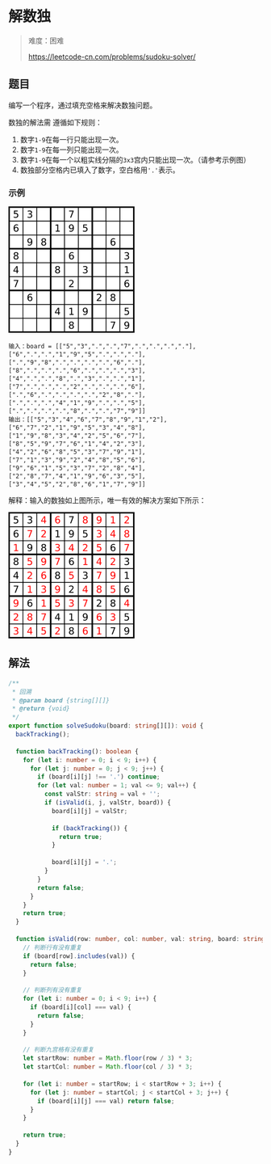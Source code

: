 # 解数独

> 难度：困难
>
> https://leetcode-cn.com/problems/sudoku-solver/

## 题目

编写一个程序，通过填充空格来解决数独问题。

数独的解法需 遵循如下规则：

1. 数字`1-9`在每一行只能出现一次。
2. 数字`1-9`在每一列只能出现一次。
3. 数字`1-9`在每一个以粗实线分隔的`3x3`宫内只能出现一次。（请参考示例图）
4. 数独部分空格内已填入了数字，空白格用`'.'`表示。

### 示例

![sudoku-solver-1](../../assets/images/problemset/sudoku-solver-1.png)

```
输入：board = [["5","3",".",".","7",".",".",".","."],["6",".",".","1","9","5",".",".","."],[".","9","8",".",".",".",".","6","."],["8",".",".",".","6",".",".",".","3"],["4",".",".","8",".","3",".",".","1"],["7",".",".",".","2",".",".",".","6"],[".","6",".",".",".",".","2","8","."],[".",".",".","4","1","9",".",".","5"],[".",".",".",".","8",".",".","7","9"]]
输出：[["5","3","4","6","7","8","9","1","2"],["6","7","2","1","9","5","3","4","8"],["1","9","8","3","4","2","5","6","7"],["8","5","9","7","6","1","4","2","3"],["4","2","6","8","5","3","7","9","1"],["7","1","3","9","2","4","8","5","6"],["9","6","1","5","3","7","2","8","4"],["2","8","7","4","1","9","6","3","5"],["3","4","5","2","8","6","1","7","9"]]
```

解释：输入的数独如上图所示，唯一有效的解决方案如下所示：

![sudoku-solver-2](../../assets/images/problemset/sudoku-solver-2.png)

## 解法

```typescript
/**
 * 回溯
 * @param board {string[][]}
 * @return {void}
 */
export function solveSudoku(board: string[][]): void {
  backTracking();

  function backTracking(): boolean {
    for (let i: number = 0; i < 9; i++) {
      for (let j: number = 0; j < 9; j++) {
        if (board[i][j] !== '.') continue;
        for (let val: number = 1; val <= 9; val++) {
          const valStr: string = val + '';
          if (isValid(i, j, valStr, board)) {
            board[i][j] = valStr;

            if (backTracking()) {
              return true;
            }

            board[i][j] = '.';
          }
        }
        return false;
      }
    }
    return true;
  }

  function isValid(row: number, col: number, val: string, board: string[][]): boolean {
    // 判断行有没有重复
    if (board[row].includes(val)) {
      return false;
    }

    // 判断列有没有重复
    for (let i: number = 0; i < 9; i++) {
      if (board[i][col] === val) {
        return false;
      }
    }

    // 判断九宫格有没有重复
    let startRow: number = Math.floor(row / 3) * 3;
    let startCol: number = Math.floor(col / 3) * 3;

    for (let i: number = startRow; i < startRow + 3; i++) {
      for (let j: number = startCol; j < startCol + 3; j++) {
        if (board[i][j] === val) return false;
      }
    }

    return true;
  }
}
```

